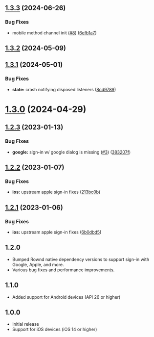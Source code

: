 

## [1.3.3](https://github.com/rownd/flutter/compare/1.3.2...1.3.3) (2024-06-26)


### Bug Fixes

* mobile method channel init ([#8](https://github.com/rownd/flutter/issues/8)) ([6efb1a7](https://github.com/rownd/flutter/commit/6efb1a790b1625ce5c691ef0fd7cfb4f3960ef50))

## [1.3.2](https://github.com/rownd/flutter/compare/1.3.1...1.3.2) (2024-05-09)

## [1.3.1](https://github.com/rownd/flutter/compare/1.3.0...1.3.1) (2024-05-01)


### Bug Fixes

* **state:** crash notifying disposed listeners ([8cd9789](https://github.com/rownd/flutter/commit/8cd9789ea12e1ff248e7008db1d07bf102057266))

# [1.3.0](https://github.com/rownd/flutter/compare/1.2.3...1.3.0) (2024-04-29)

## [1.2.3](https://github.com/rownd/flutter/compare/1.2.2...1.2.3) (2023-01-13)


### Bug Fixes

* **google:** sign-in w/ google dialog is missing ([#3](https://github.com/rownd/flutter/issues/3)) ([383207f](https://github.com/rownd/flutter/commit/383207f952b0ad3bd6cef856b7c837064546f7e9))

## [1.2.2](https://github.com/rownd/flutter/compare/1.2.1...1.2.2) (2023-01-07)


### Bug Fixes

* **ios:** upstream apple sign-in fixes ([213bc0b](https://github.com/rownd/flutter/commit/213bc0bca6f9f55be4e3d3ad079a48519f55f04a))

## [1.2.1](https://github.com/rownd/flutter/compare/1.2.0...1.2.1) (2023-01-06)


### Bug Fixes

* **ios:** upstream apple sign-in fixes ([6b0dbd5](https://github.com/rownd/flutter/commit/6b0dbd5bf49d7c0951de39558f88052e4cceeab5))

## 1.2.0

* Bumped Rownd native dependency versions to support sign-in with Google, Apple, and more.
* Various bug fixes and performance improvements.

## 1.1.0

* Added support for Android devices (API 26 or higher)

## 1.0.0

* Initial release
* Support for iOS devices (iOS 14 or higher)